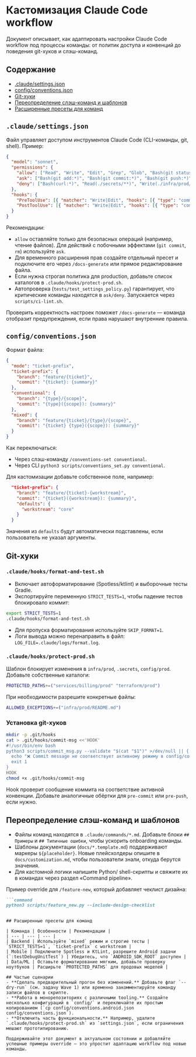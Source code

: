 # Кастомизация Claude Code workflow

Документ описывает, как адаптировать настройки Claude Code workflow под процессы команды: от политик доступа и конвенций до поведения git-хуков и слэш-команд.

## Содержание
- [.claude/settings.json](#.claudesettingsjson)
- [config/conventions.json](#configconventionsjson)
- [Git-хуки](#git-хуки)
- [Переопределение слэш-команд и шаблонов](#переопределение-слэш-команд-и-шаблонов)
- [Расширенные пресеты для команд](#расширенные-пресеты-для-команд)

## `.claude/settings.json`

Файл управляет доступом инструментов Claude Code (CLI-команды, git, shell). Пример:

```json
{
  "model": "sonnet",
  "permissions": {
    "allow": ["Read", "Write", "Edit", "Grep", "Glob", "Bash(git status:*)", "..."],
    "ask": ["Bash(git add:*)", "Bash(git commit:*)", "Bash(git push:*)"],
    "deny": ["Bash(curl:*)", "Read(./secrets/**)", "Write(./infra/prod/**)"]
  },
  "hooks": {
    "PreToolUse": [{ "matcher": "Write|Edit", "hooks": [{ "type": "command", "command": "\"$CLAUDE_PROJECT_DIR\"/.claude/hooks/protect-prod.sh" }] }],
    "PostToolUse": [{ "matcher": "Write|Edit", "hooks": [{ "type": "command", "command": "\"$CLAUDE_PROJECT_DIR\"/.claude/hooks/format-and-test.sh" }] }]
  }
}
```

Рекомендации:
- `allow` оставляйте только для безопасных операций (например, чтение файлов). Для действий с побочными эффектами (`git commit`, `rm`) используйте `ask`.
- Для временного расширения прав создайте отдельный пресет и подключите его через `/docs-generate` или прямое редактирование файла.
- Если нужна строгая политика для production, добавьте список каталогов в `.claude/hooks/protect-prod.sh`.
- Автопроверка (`tests/test_settings_policy.py`) гарантирует, что критические команды находятся в `ask/deny`. Запускается через `scripts/ci-lint.sh`.

Проверить корректность настроек поможет `/docs-generate` — команда отобразит предупреждения, если права нарушают внутренние правила.

## `config/conventions.json`

Формат файла:

```json
{
  "mode": "ticket-prefix",
  "ticket-prefix": {
    "branch": "feature/{ticket}",
    "commit": "{ticket}: {summary}"
  },
  "conventional": {
    "branch": "{type}/{scope}",
    "commit": "{type}({scope}): {summary}"
  },
  "mixed": {
    "branch": "feature/{ticket}/{type}/{scope}",
    "commit": "{ticket} {type}({scope}): {summary}"
  }
}
```

Как переключаться:
- Через слэш-команду `/conventions-set conventional`.
- Через CLI `python3 scripts/conventions_set.py conventional`.

Для кастомизации добавьте собственное поле, например:

```json
  "ticket-prefix": {
    "branch": "feature/{ticket}-{workstream}",
    "commit": "{ticket}({workstream}): {summary}",
    "defaults": {
      "workstream": "core"
    }
  }
```

Значения из `defaults` будут автоматически подставлены, если пользователь не указал аргументы.

## Git-хуки

### `.claude/hooks/format-and-test.sh`

- Включает автоформатирование (Spotless/ktlint) и выборочные тесты Gradle.
- Экспортируйте переменную `STRICT_TESTS=1`, чтобы падение тестов блокировало коммит:

```bash
export STRICT_TESTS=1
.claude/hooks/format-and-test.sh
```

- Для пропуска форматирования используйте `SKIP_FORMAT=1`.
- Логи вывода можно перенаправить в файл: `LOG_FILE=.claude/logs/format.log`.

### `.claude/hooks/protect-prod.sh`

Шаблон блокирует изменения в `infra/prod`, `.secrets`, `config/prod`. Добавьте собственные каталоги:

```bash
PROTECTED_PATHS+=("services/billing/prod" "terraform/prod")
```

При необходимости разрешите конкретные файлы:

```bash
ALLOWED_EXCEPTIONS+=("infra/prod/README.md")
```

### Установка git-хуков

```bash
mkdir -p .git/hooks
cat > .git/hooks/commit-msg <<'HOOK'
#!/usr/bin/env bash
python3 scripts/commit_msg.py --validate "$(cat "$1")" >/dev/null || {
  echo "❌ Commit message не соответствует активному режиму в config/conventions.json" 1>&2
  exit 1
}
HOOK
chmod +x .git/hooks/commit-msg
```

Hook проверит сообщение коммита на соответствие активной конвенции. Добавьте аналогичные обёртки для `pre-commit` или `pre-push`, если нужно.

## Переопределение слэш-команд и шаблонов

- Файлы команд находятся в `.claude/commands/*.md`. Добавьте блоки `## Примеры` и `## Типичные ошибки`, чтобы ускорить onboarding команды.
- Шаблоны документации (`docs/*.template.md`) поддерживают маркеры `${placeholder}`. Новые плейсхолдеры опишите в `docs/customization.md`, чтобы пользователи знали, откуда берутся значения.
- Для кастомной логики напишите Python/ shell-скрипты и свяжите их в командах через раздел «Command pipeline».

Пример override для `/feature-new`, который добавляет чеклист дизайна:

```markdown
```command
python3 scripts/feature_new.py --include-design-checklist
```
```

## Расширенные пресеты для команд

| Команда | Особенности | Рекомендации |
| --- | --- | --- |
| Backend | Используйте `mixed` режим и строгие тесты | `STRICT_TESTS=1`, `ticket-prefix` с workstream |
| Mobile | Подключите Spotless и KtLint, разрешите Android задачи (`:testDebugUnitTest`) | Убедитесь, что `ANDROID_SDK_ROOT` доступен |
| Data/ML | Оставьте форматирование мягким, добавьте проверку ноутбуков | Расширьте `PROTECTED_PATHS` для продовых моделей |

## Частые сценарии
- **Сделать предварительный прогон без изменений.** Добавьте флаг `--dry-run` (см. задачу Wave 1) или временно закомментируйте команду записи файлов в скрипте.
- **Работа в монорепозиториях с различными tooling.** Создайте несколько конфигураций в `config/` и переключайте их простым копированием (`cp config/conventions.android.json config/conventions.json`).
- **Отключить часть функциональности.** Например, удалите `.claude/hooks/protect-prod.sh` из `settings.json`, если ограничения мешают прототипированию.

Поддерживайте этот документ в актуальном состоянии и добавляйте успешные примеры override — это упростит адаптацию workflow под новые команды.
